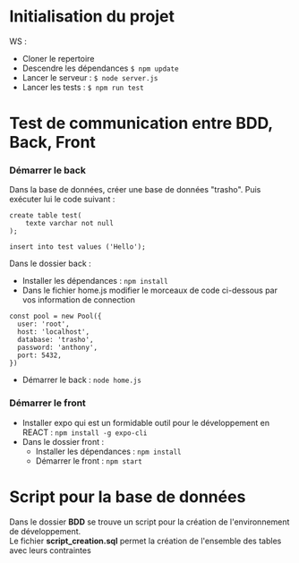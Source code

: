 # Initialisation du projet

WS :
* Cloner le repertoire
* Descendre les dépendances `$ npm update`
* Lancer le serveur : `$ node server.js`
* Lancer les tests : `$ npm run test`

# Test de communication entre BDD, Back, Front
### Démarrer le back
Dans la base de données, créer une base de données "trasho". Puis exécuter lui le code suivant :  
```
create table test(
	texte varchar not null
);

insert into test values ('Hello');
```
Dans le dossier back :
* Installer les dépendances : `npm install`
* Dans le fichier home.js modifier le morceaux de code ci-dessous par vos information de connection
```
const pool = new Pool({
  user: 'root',
  host: 'localhost',
  database: 'trasho',
  password: 'anthony',
  port: 5432,
})
```
* Démarrer le back : `node home.js`

### Démarrer le front
* Installer expo qui est un formidable outil pour le développement en REACT : `npm install -g expo-cli`  
* Dans le dossier front :
  * Installer les dépendances : `npm install`
  * Démarrer le front : `npm start`

# Script pour la base de données
Dans le dossier **BDD** se trouve un script pour la création de l'environnement de développement.  
Le fichier **script_creation.sql** permet la création de l'ensemble des tables avec leurs contraintes
